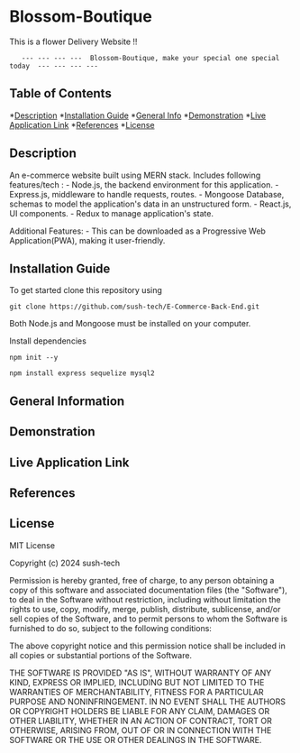 # Blossom-Boutique

This is a flower Delivery Website !!

       --- --- --- ---  Blossom-Boutique, make your special one special today  --- --- --- ---

## Table of Contents

*[Description](#description)
*[Installation Guide](#installation-guide)
*[General Info](#general-information)
*[Demonstration](#demonstration)
*[Live Application Link](#live-application-link)
*[References](#references)
*[License](#license)


## Description

An e-commerce website built using MERN stack. 
Includes following features/tech :
    - Node.js, the backend environment for this application.
    - Express.js, middleware to handle requests, routes.
    - Mongoose Database, schemas to model the application's data in an unstructured form.
    - React.js, UI components.
    - Redux to manage application's state.

Additional Features:
    - This can be downloaded as a Progressive Web Application(PWA), making it user-friendly.

## Installation Guide

To get started clone this repository using 
<br>
```terminal
git clone https://github.com/sush-tech/E-Commerce-Back-End.git
```
Both Node.js and Mongoose must be installed on your computer.

Install dependencies 
```terminal
npm init --y
``` 
```terminal
npm install express sequelize mysql2
```

## General Information

## Demonstration

## Live Application Link

## References

## License
 
MIT License

Copyright (c) 2024 sush-tech

Permission is hereby granted, free of charge, to any person obtaining a copy
of this software and associated documentation files (the "Software"), to deal
in the Software without restriction, including without limitation the rights
to use, copy, modify, merge, publish, distribute, sublicense, and/or sell
copies of the Software, and to permit persons to whom the Software is
furnished to do so, subject to the following conditions:

The above copyright notice and this permission notice shall be included in all
copies or substantial portions of the Software.

THE SOFTWARE IS PROVIDED "AS IS", WITHOUT WARRANTY OF ANY KIND, EXPRESS OR
IMPLIED, INCLUDING BUT NOT LIMITED TO THE WARRANTIES OF MERCHANTABILITY,
FITNESS FOR A PARTICULAR PURPOSE AND NONINFRINGEMENT. IN NO EVENT SHALL THE
AUTHORS OR COPYRIGHT HOLDERS BE LIABLE FOR ANY CLAIM, DAMAGES OR OTHER
LIABILITY, WHETHER IN AN ACTION OF CONTRACT, TORT OR OTHERWISE, ARISING FROM,
OUT OF OR IN CONNECTION WITH THE SOFTWARE OR THE USE OR OTHER DEALINGS IN THE
SOFTWARE.
